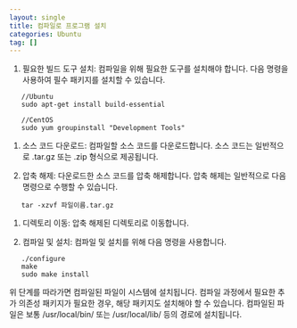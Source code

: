```yaml
---
layout: single
title: 컴파일로 프로그램 설치
categories: Ubuntu
tag: []
---
```



1. 필요한 빌드 도구 설치: 컴파일을 위해 필요한 도구를 설치해야 합니다. 다음 명령을 사용하여 필수 패키지를 설치할 수 있습니다.   
```
   //Ubuntu
   sudo apt-get install build-essential

   //CentOS
   sudo yum groupinstall "Development Tools"
```   

1. 소스 코드 다운로드: 컴파일할 소스 코드를 다운로드합니다. 소스 코드는 일반적으로 .tar.gz 또는 .zip 형식으로 제공됩니다.   

1. 압축 해제: 다운로드한 소스 코드를 압축 해제합니다. 압축 해제는 일반적으로 다음 명령으로 수행할 수 있습니다.   
```
   tar -xzvf 파일이름.tar.gz
```   

1. 디렉토리 이동: 압축 해제된 디렉토리로 이동합니다.   

1. 컴파일 및 설치: 컴파일 및 설치를 위해 다음 명령을 사용합니다.   
```
   ./configure
   make
   sudo make install
```   

위 단계를 따라가면 컴파일된 파일이 시스템에 설치됩니다. 컴파일 과정에서 필요한 추가 의존성 패키지가 필요한 경우, 해당 패키지도 설치해야 할 수 있습니다. 컴파일된 파일은 보통 /usr/local/bin/ 또는 /usr/local/lib/ 등의 경로에 설치됩니다.   